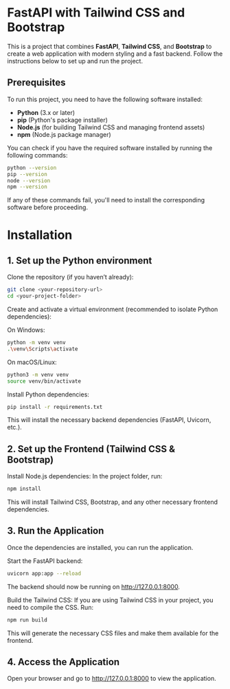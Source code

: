 # FastAPI with Tailwind CSS and Bootstrap

This is a project that combines **FastAPI**, **Tailwind CSS**, and **Bootstrap** to create a web application with modern styling and a fast backend. Follow the instructions below to set up and run the project.

## Prerequisites

To run this project, you need to have the following software installed:

- **Python** (3.x or later)  
- **pip** (Python's package installer)
- **Node.js** (for building Tailwind CSS and managing frontend assets)
- **npm** (Node.js package manager)

You can check if you have the required software installed by running the following commands:

```bash
python --version
pip --version
node --version
npm --version
``` 

If any of these commands fail, you'll need to install the corresponding software before proceeding.

# Installation

## 1. Set up the Python environment

Clone the repository (if you haven’t already):

```bash
git clone <your-repository-url>
cd <your-project-folder>
```

Create and activate a virtual environment (recommended to isolate Python dependencies):

On Windows:

```bash
python -m venv venv
.\venv\Scripts\activate
```

On macOS/Linux:

```bash
python3 -m venv venv
source venv/bin/activate
```

Install Python dependencies:
```bash
pip install -r requirements.txt
```

This will install the necessary backend dependencies (FastAPI, Uvicorn, etc.).

## 2. Set up the Frontend (Tailwind CSS & Bootstrap)

Install Node.js dependencies:
In the project folder, run:
```bash
npm install
```

This will install Tailwind CSS, Bootstrap, and any other necessary frontend dependencies.

## 3. Run the Application

Once the dependencies are installed, you can run the application.

Start the FastAPI backend:

```bash
uvicorn app:app --reload
```

The backend should now be running on http://127.0.0.1:8000.

Build the Tailwind CSS:
If you are using Tailwind CSS in your project, you need to compile the CSS. Run:

```bash
npm run build
```

This will generate the necessary CSS files and make them available for the frontend.

## 4. Access the Application

Open your browser and go to http://127.0.0.1:8000 to view the application.